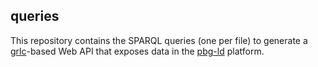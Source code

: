 ## queries

This repository contains the SPARQL queries (one per file) to generate
a [grlc](https://github.com/CLARIAH/grlc)-based Web API that exposes data in the
[pbg-ld](https://github.com/candYgene/pbg-ld) platform.

